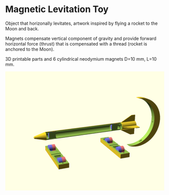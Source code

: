 # Magnetic Levitation Toy

Object that horizonally levitates, artwork inspired
by flying a rocket to the Moon and back.

Magnets compensate vertical component of gravity and
provide forward horizontal force (thrust) that is 
compensated with a thread (rocket is anchored to the Moon).

3D printable parts and 6 cylindrical neodymium magnets 
D=10 mm, L=10 mm.

![Image](/pic/levitator.png)
